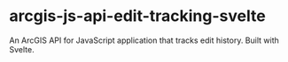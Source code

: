 # arcgis-js-api-edit-tracking-svelte
An ArcGIS API for JavaScript application that tracks edit history. Built with Svelte.

